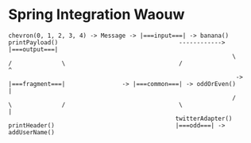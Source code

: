 # Spring Integration Waouw

    chevron(0, 1, 2, 3, 4) -> Message -> |===input===| -> banana()                      printPayload()                                  ------------> |===output===|
                                                                   \                   /              \                                /                     ^
                                                                    -> |===fragment===|                -> |===common===| -> oddOrEven()                      |
                                                                   /                   \              /                                \                     |
                                                   twitterAdapter()                      printHeader()                                  |===odd===| -> addUserName()
